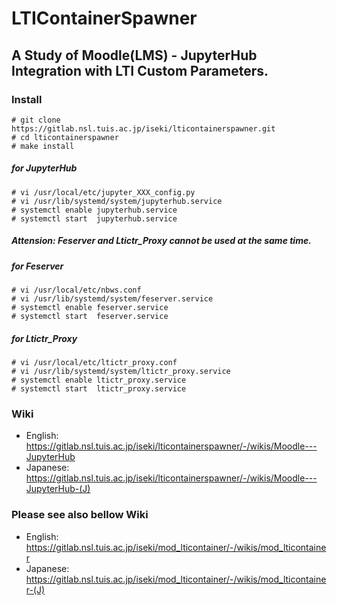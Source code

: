 # LTIContainerSpawner

## A Study of Moodle(LMS) - JupyterHub Integration with LTI Custom Parameters.

### Install
```
# git clone https://gitlab.nsl.tuis.ac.jp/iseki/lticontainerspawner.git
# cd lticontainerspawner
# make install
```
##### for JupyterHub 
``` 
# vi /usr/local/etc/jupyter_XXX_config.py
# vi /usr/lib/systemd/system/jupyterhub.service
# systemctl enable jupyterhub.service
# systemctl start  jupyterhub.service
```
##### Attension: Feserver and Ltictr_Proxy cannot be used at the same time.
##### for Feserver
```
# vi /usr/local/etc/nbws.conf
# vi /usr/lib/systemd/system/feserver.service
# systemctl enable feserver.service
# systemctl start  feserver.service
```
##### for Ltictr_Proxy
```
# vi /usr/local/etc/ltictr_proxy.conf
# vi /usr/lib/systemd/system/ltictr_proxy.service
# systemctl enable ltictr_proxy.service
# systemctl start  ltictr_proxy.service
```



### Wiki
- English:  https://gitlab.nsl.tuis.ac.jp/iseki/lticontainerspawner/-/wikis/Moodle---JupyterHub
- Japanese: https://gitlab.nsl.tuis.ac.jp/iseki/lticontainerspawner/-/wikis/Moodle---JupyterHub-(J)

### Please see also bellow Wiki 
- English:  https://gitlab.nsl.tuis.ac.jp/iseki/mod_lticontainer/-/wikis/mod_lticontainer
- Japanese: https://gitlab.nsl.tuis.ac.jp/iseki/mod_lticontainer/-/wikis/mod_lticontainer-(J)
